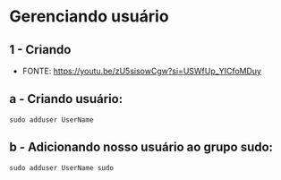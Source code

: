 # Gerenciando usuário

## 1 - Criando

* FONTE: <https://youtu.be/zU5sisowCgw?si=USWfUp_YICfoMDuy>


## a - Criando usuário:

```shell
sudo adduser UserName

```


## b - Adicionando nosso usuário ao grupo sudo:

```shell
sudo adduser UserName sudo

```

